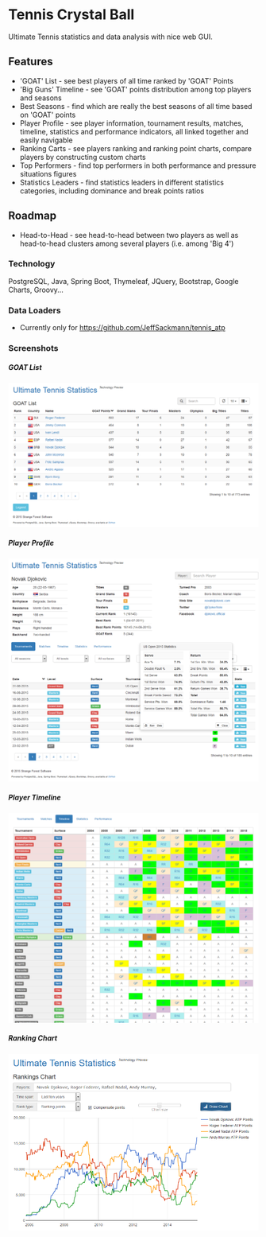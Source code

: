 # Tennis Crystal Ball
Ultimate Tennis statistics and data analysis with nice web GUI.

## Features

- 'GOAT' List - see best players of all time ranked by 'GOAT' Points
- 'Big Guns' Timeline - see 'GOAT' points distribution among top players and seasons
- Best Seasons - find which are really the best seasons of all time based on 'GOAT' points
- Player Profile - see player information, tournament results, matches, timeline, statistics and performance indicators,
  all linked together and easily navigable
- Ranking Carts - see players ranking and ranking point charts, compare players by constructing custom charts
- Top Performers - find top performers in both performance and pressure situations figures
- Statistics Leaders - find statistics leaders in different statistics categories, including dominance and break points ratios

## Roadmap

- Head-to-Head - see head-to-head between two players as well as head-to-head clusters among several players (i.e. among 'Big 4')

### Technology

PostgreSQL, Java, Spring Boot, Thymeleaf, JQuery, Bootstrap, Google Charts, Groovy...

### Data Loaders
- Currently only for https://github.com/JeffSackmann/tennis_atp

### Screenshots

##### GOAT List
![GOAT List](https://github.com/mcekovic/open-box/blob/master/GOATList.png?raw=true)

##### Player Profile
![Player Profile](https://github.com/mcekovic/open-box/blob/master/PlayerProfile.png?raw=true)

##### Player Timeline
![Player Timeline](https://github.com/mcekovic/open-box/blob/master/PlayerTimeline.png?raw=true)

##### Ranking Chart
![Ranking Chart](https://github.com/mcekovic/open-box/blob/master/RankingChart.png?raw=true)
